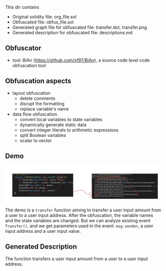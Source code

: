 This dir contains 

- Original solidity file: org_file.sol
- Obfuscated file: obfus_file.sol
- Generated graph file for obfuscated file: transfer.dot, transfer.png
- Generated description for obfuscated file: descriptions.md

## Obfuscator

- tool: BiAn (https://github.com/xf97/BiAn), a source code level code obfuscation tool



## Obfuscation aspects

- layout obfuscation
  - delete comments
  - disrupt the formatting
  - replace variable's name
- data flow obfuscation
  - convert local variables to state variables
  - dynamically generate static data
  - convert integer literals to arithmetic expressions
  - split Boolean variables
  - scalar to vector



## Demo

<img src="../img/obfuscator.png" style="zoom:50%;" />

The demo is a `transfer` function aiming to transfer a user input amount from a user to a user input address. After the obfuscation, the variable names and the state variables are changed. But we can analyze existing event `Transfer()`, and we get parameters used in the event:  `msg.sender`, a user input address and a user input value.







## Generated Description

The function transfers a user input amount from a user to a user input address.



